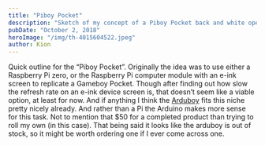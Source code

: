 ```yaml
---
title: "Piboy Pocket"
description: "Sketch of my concept of a Piboy Pocket back and white open source handheld"
pubDate: "October 2, 2018"
heroImage: "/img/th-4015604522.jpeg"
author: Kion
---
```


Quick outline for the “Piboy Pocket”. Originally the idea was to use either a Raspberry Pi zero, or the Raspberry Pi computer module with an e-ink screen to replicate a Gameboy Pocket. Though after finding out how slow the refresh rate on an e-ink device screen is, that doesn’t seem like a viable option, at least for now. And if anything I think the [Arduboy](https://arduboy.com/) fits this niche pretty nicely already. And rather than a Pi the Arduino makes more sense for this task. Not to mention that $50 for a completed product than trying to roll my own (in this case). That being said it looks like the arduboy is out of stock, so it might be worth ordering one if I ever come across one.